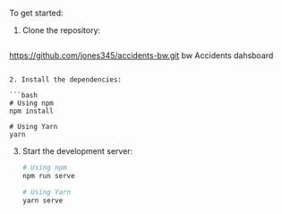 

To get started:

1. Clone the repository:



   ```bash
https://github.com/jones345/accidents-bw.git
  bw Accidents dahsboard
   ```

2. Install the dependencies:

   ```bash
   # Using npm
   npm install

   # Using Yarn
   yarn
   ```

3. Start the development server:

   ```bash
   # Using npm
   npm run serve

   # Using Yarn
   yarn serve
   ```








